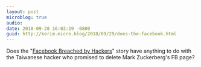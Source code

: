 ```yaml
---
layout: post
microblog: true
audio: 
date: 2018-09-28 16:03:19 -0800
guid: http://kerim.micro.blog/2018/09/29/does-the-facebook.html
---
```

Does the "[Facebook Breached by Hackers](https://www.nytimes.com/2018/09/28/technology/facebook-hack-data-breach.html?action=click&module=Top+Stories&pgtype=Homepage)" story have anything to do with the Taiwanese hacker who promised to delete Mark Zuckerberg's FB page? 
